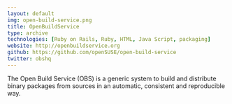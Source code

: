 ```yaml
---
layout: default
img: open-build-service.png
title: OpenBuildService
type: archive
technologies: [Ruby on Rails, Ruby, HTML, Java Script, packaging]
website: http://openbuildservice.org
github: https://github.com/openSUSE/open-build-service
twitter: obshq
---
```


The Open Build Service (OBS) is a generic system to build and distribute binary packages from sources in an automatic, consistent and reproducible way.
